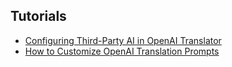 <div class="sponsor-container"></div>
<div class="ww-ads wwads-cn wwads-horizontal" data-id="327"></div>

<h2>Tutorials</h2>

* [Configuring Third-Party AI in OpenAI Translator](/en/tutorial/configuring_3party_ai_in_openai_translator.md)
* [How to Customize OpenAI Translation Prompts](/en/tutorial/how_to_customize_translation_prompts.md)
